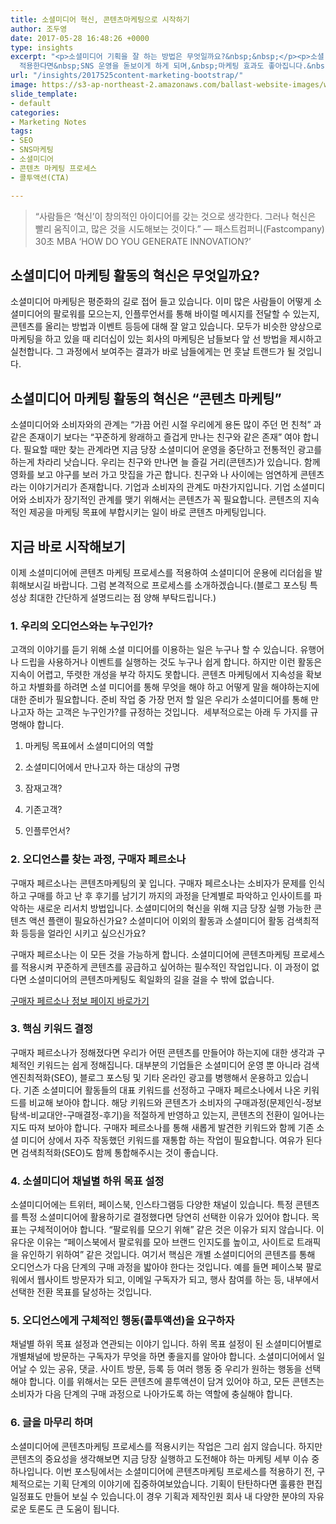 ```yaml
---
title: 소셜미디어 혁신, 콘텐츠마케팅으로 시작하기
author: 조두영
date: 2017-05-28 16:48:26 +0000
type: insights
excerpt: "<p>소셜미디어 기획을 잘 하는 방법은 무엇일까요?&nbsp;&nbsp;</p><p>소셜 미디어 계획에&nbsp;콘텐츠마케팅 프로세스를
  적용한다면&nbsp;SNS 운영을 돋보이게 하게 되며,&nbsp;마케팅 효과도 좋아집니다.&nbsp;</p>"
url: "/insights/2017525content-marketing-bootstrap/"
image: https://s3-ap-northeast-2.amazonaws.com/ballast-website-images/wp-content/uploads/2017/05/15110126/img-2.png
slide_template:
- default
categories:
- Marketing Notes
tags:
- SEO
- SNS마케팅
- 소셜미디어
- 콘텐츠 마케팅 프로세스
- 콜투액션(CTA)

---
```

> “사람들은 ‘혁신’이 창의적인 아이디어를 갖는 것으로 생각한다. 그러나 혁신은 빨리 움직이고, 많은 것을 시도해보는 것이다.” — 패스트컴퍼니(Fastcompany) 30초 MBA ‘HOW DO YOU GENERATE INNOVATION?’

## 소셜미디어 마케팅 활동의 혁신은 무엇일까요?
소셜미디어 마케팅은 평준화의 길로 접어 들고 있습니다. 이미 많은 사람들이 어떻게 소셜미디어의 팔로워를 모으는지, 인플루언서를 통해 바이럴 메시지를 전달할 수 있는지, 콘텐츠를 올리는 방법과 이벤트 등등에 대해 잘 알고 있습니다.
모두가 비슷한 양상으로 마케팅을 하고 있을 때 리더십이 있는 회사의 마케팅은 남들보다 앞 선 방법을 제시하고 실천합니다. 그 과정에서 보여주는 결과가 바로 남들에게는 먼 훗날 트랜드가 될 것입니다.

## 소셜미디어 마케팅 활동의 혁신은 “콘텐츠 마케팅”
소셜미디어와 소비자와의 관계는 “가끔 어린 시절 우리에게 용돈 많이 주던 먼 친척” 과 같은 존재이기 보다는 “꾸준하게 왕래하고 즐겁게 만나는 친구와 같은 존재” 여야 합니다. 필요할 때만 찾는 관계라면 지금 당장 소셜미디어 운영을 중단하고 전통적인 광고를 하는게 차라리 낫습니다.
우리는 친구와 만나면 늘 즐길 거리(콘텐츠)가 있습니다. 함께 영화를 보고 야구를 보러 가고 맛집을 가곤 합니다. 친구와 나 사이에는 엄연하게 콘텐츠라는 이야기거리가 존재합니다.
기업과 소비자의 관계도 마찬가지입니다. 기업 소셜미디어와 소비자가 장기적인 관계를 맺기 위해서는 콘텐츠가 꼭 필요합니다. 콘텐츠의 지속적인 제공을 마케팅 목표에 부합시키는 일이 바로 콘텐츠 마케팅입니다.

## 지금 바로 시작해보기
이제 소셜미디어에 콘텐츠 마케팅 프로세스를 적용하여 소셜미디어 운용에 리더쉽을 발휘해보시길 바랍니다. 그럼 본격적으로 프로세스를 소개하겠습니다.(블로그 포스팅 특성상 최대한 간단하게 설명드리는 점 양해 부탁드립니다.)

### 1. 우리의 오디언스와는 누구인가?

고객의 이야기를 듣기 위해 소셜 미디어를 이용하는 일은 누구나 할 수 있습니다. 유행어나 드립을 사용하거나 이벤트를 실행하는 것도 누구나 쉽게 합니다. 하지만 이런 활동은 지속이 어렵고, 뚜렷한 개성을 부각 하지도 못합니다.
콘텐츠 마케팅에서 지속성을 확보하고 차별화를 하려면 소셜 미디어를 통해 무엇을 해야 하고 어떻게 말을 해야하는지에 대한 준비가 필요합니다. 준비 작업 중 가장 먼저 할 일은 우리가 소셜미디어를 통해 만나고자 하는 고객은 누구인가?를 규정하는 것입니다.  세부적으로는 아래 두 가지를 규명해야 합니다.

1. 마케팅 목표에서 소셜미디어의 역할


1. 소셜미디어에서 만나고자 하는 대상의 규명
  1. 잠재고객?
  2. 기존고객?
  3. 인플루언서?

### 2. 오디언스를 찾는 과정, 구매자 페르소나
구매자 페르소나는 콘텐츠마케팅의 꽃 입니다. 구매자 페르소나는 소비자가 문제를 인식하고 구매를 하고 난 후 후기를 남기기 까지의 과정을 단계별로 파악하고 인사이트를 파악하는 새로운 리서치 방법입니다. 소셜미디어의 혁신을 위해 지금 당장 실행 가능한 콘텐츠 액션 플랜이 필요하신가요? 소셜미디어 이외의 활동과 소셜미디어 활동 검색최적화 등등을 얼라인 시키고 싶으신가요?

구매자 페르소나는 이 모든 것을 가능하게 합니다. 소셜미디어에 콘텐츠마케팅 프로세스를 적용시켜 꾸준하게 콘텐츠를 공급하고 싶어하는 필수적인 작업입니다. 이 과정이 없다면 소셜미디어의 콘텐츠마케팅도 획일화의 길을 걸을 수 밖에 없습니다.

[구매자 페르소나 정보 페이지 바로가기](/buyer-persona)

### 3. 핵심 키워드 결정
구매자 페르소나가 정해졌다면 우리가 어떤 콘텐츠를 만들어야 하는지에 대한 생각과 구체적인 키워드는 쉽게 정해집니다. 대부분의 기업들은 소셜미디어 운영 뿐 아니라 검색엔진최적화(SEO), 블로그 포스팅 및 기타 온라인 광고를 병행해서 운용하고 있습니다. 기존 소셜미디어 활동들의 대표 키워드를 선정하고 구매자 페르소나에서 나온 키워드를 비교해 보아야 합니다. 해당 키워드와 콘텐츠가 소비자의 구매과정(문제인식-정보탐색-비교대안-구매결정-후기)을 적절하게 반영하고 있는지, 콘텐츠의 전환이 일어나는지도 따져 보아야 합니다.
구매자 페르소나를 통해 새롭게 발견한 키워드와 함께 기존 소셜 미디어 상에서 자주 작동했던 키워드를 재통합 하는 작업이 필요합니다. 여유가 된다면 검색최적화(SEO)도 함께 통합해주시는 것이 좋습니다.

### 4. 소셜미디어 채널별 하위 목표 설정
소셜미디어에는 트위터, 페이스북, 인스타그램등 다양한 채널이 있습니다. 특정 콘텐츠를 특정 소셜미디어에 활용하기로 결정했다면 당연히 선택한 이유가 있어야 합니다. 
목표는 구체적이어야 합니다. “팔로워를 모으기 위해” 같은 것은 이유가 되지 않습니다. 이유다운 이유는 “페이스북에서 팔로워를 모아 브랜드 인지도를 높이고, 사이트로 트래픽을 유인하기 위하여” 같은 것입니다. 여기서 핵심은 개별 소셜미디어의 콘텐츠를 통해 오디언스가 다음 단계의 구매 과정을 밟아야 한다는 것입니다. 예를 들면 페이스북 팔로워에서 웹사이트 방문자가 되고, 이메일 구독자가 되고, 행사 참여를 하는 등, 내부에서 선택한 전환 목표를 달성하는 것입니다.

### 5. 오디언스에게 구체적인 행동(콜투액션)을 요구하자
채널별 하위 목표 설정과 연관되는 이야기 입니다. 하위 목표 설정이 된 소셜미디어별로 개별채널에 방문하는 구독자가 무엇을 하면 좋을지를 알아야 합니다. 소셜미디어에서 일어날 수 있는 공유, 댓글. 사이트 방문, 등록 등 여러 행동 중 우리가 원하는 행동을 선택해야 합니다. 이를 위해서는 모든 콘텐츠에 콜투액션이 담겨 있어야 하고, 모든 콘텐츠는 소비자가 다음 단계의 구매 과정으로 나아가도록 하는 역할에 충실해야 합니다.

### 6. 글을 마무리 하며
소셜미디어에 콘텐츠마케팅 프로세스를 적용시키는 작업은 그리 쉽지 않습니다. 하지만 콘텐츠의 중요성을 생각해보면 지금 당장 실행하고 도전해야 하는 마케팅 세부 이슈 중 하나입니다.
이번 포스팅에서는 소셜미디어에 콘텐츠마케팅 프로세스를 적용하기 전, 구체적으로는 기획 단계의 이야기에 집중하여보았습니다. 기획이 탄탄하다면 훌륭한 편집일정표도 만들어 보실 수 있습니다.이 경우 기획과 제작인원 회사 내 다양한 분야의 자유로운 토론도 큰 도움이 됩니다. 